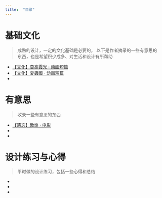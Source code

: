 ```yaml
---
title:  "目录"
---
```

 
 # 基础文化 # 
> 成熟的设计，一定的文化基础是必要的，
以下是作者摘录的一些有意思的东西，也是希望积少成多、对生活和设计有所帮助
- [【文化】莫高霞光 · 动画短篇](http://mp.weixin.qq.com/s/UfksKAi1Ye9rmfSlPfb1Pw)
- [【文化】夏蟲國 · 动画短篇](http://mp.weixin.qq.com/s/NgfF2c5qPnCOLEbYHGshsA)
- 




 # 有意思 # 
> 收录一些有意思的东西
-  [【遗忘】敦煌 · 电影](https://mp.weixin.qq.com/s/FDH28zcjok9BramJ7gTtvg)
- 
- 



 # 设计练习与心得 # 
> 平时做的设计练习，包括一些心得和总结
-  
- 
- 
